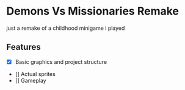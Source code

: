 # Demons Vs Missionaries Remake

just a remake of a childhood minigame i played



## Features

- [x] Basic graphics and project structure
- [] Actual sprites
- [] Gameplay

